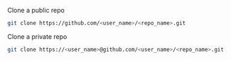 Clone a public repo

```bash
git clone https://github.com/<user_name>/<repo_name>.git
```

Clone a private repo

```bash
git clone https://<user_name>@github.com/<user_name>/<repo_name>.git
```

